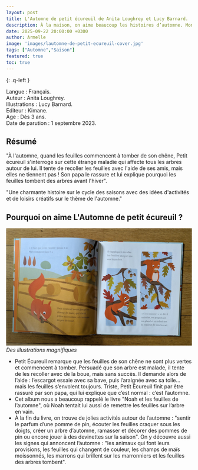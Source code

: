 ```yaml
---
layout: post
title: L'Automne de petit écureuil de Anita Loughrey et Lucy Barnard.
description: À la maison, on aime beaucoup les histoires d’automne. Mon fils, fasciné par les feuilles qui tombent, retrouve dans ce livre les mêmes questions que celles de Petit Écureuil.
date: 2025-09-22 20:00:00 +0300
author: Armelle
image: 'images/lautomne-de-petit-ecureuil-cover.jpg'
tags: ["Automne","Saison"]
featured: true
toc: true
---
```


{: .q-left }

Langue : Français.  
Auteur : Anita Loughrey.   
Illustrations : Lucy Barnard.                    
Editeur : Kimane.              
Age : Dès 3 ans.                            
Date de parution :  1 septembre 2023.        

## Résumé

"À l'automne, quand les feuilles commencent à tomber de son chêne, Petit écureuil s'interroge sur cette étrange maladie qui affecte tous les arbres autour de lui. Il tente de recoller les feuilles avec l'aide de ses amis, mais elles ne tiennent pas ! Son papa le rassure et lui explique pourquoi les feuilles tombent des arbres avant l'hiver". 

"Une charmante histoire sur le cycle des saisons avec des idées d'activités et de loisirs créatifs sur le thème de l'automne."

## Pourquoi on aime L'Automne de petit écureuil ?

![Des illustrations magnifiques](images/lautomne-de-petit-ecureuil-int.jpg)
*Des illustrations magnifiques*
- Petit Écureuil remarque que les feuilles de son chêne ne sont plus vertes et commencent à tomber. Persuadé que son arbre est malade, il tente de les recoller avec de la boue, mais sans succès. Il demande alors de l’aide : l’escargot essaie avec sa bave, puis l’araignée avec sa toile... mais les feuilles s’envolent toujours. Triste, Petit Écureuil finit par être rassuré par son papa, qui lui explique que c’est normal : c’est l’automne.
- Cet album nous a beaucoup rappelé  le livre "Noah et les feuilles de l’automne", où Noah tentait lui aussi de remettre les feuilles sur l’arbre en vain.
- À la fin du livre, on trouve de jolies activités autour de l’automne : "sentir le parfum d’une pomme de pin, écouter les feuilles craquer sous les doigts, créer un arbre d’automne, ramasser et décorer des pommes de pin ou encore jouer à des devinettes sur la saison".
On y découvre aussi les signes qui annoncent l’automne : "les animaux qui font leurs provisions, les feuilles qui changent de couleur, les champs de maïs moissonnés, les marrons qui brillent sur les marronniers et les feuilles des arbres tombent".